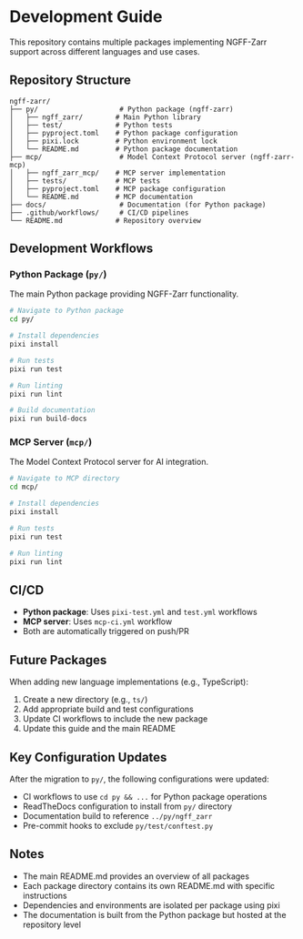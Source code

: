 # Development Guide

This repository contains multiple packages implementing NGFF-Zarr support across
different languages and use cases.

## Repository Structure

```
ngff-zarr/
├── py/                    # Python package (ngff-zarr)
│   ├── ngff_zarr/        # Main Python library
│   ├── test/             # Python tests
│   ├── pyproject.toml    # Python package configuration
│   ├── pixi.lock         # Python environment lock
│   └── README.md         # Python package documentation
├── mcp/                   # Model Context Protocol server (ngff-zarr-mcp)
│   ├── ngff_zarr_mcp/    # MCP server implementation
│   ├── tests/            # MCP tests
│   ├── pyproject.toml    # MCP package configuration
│   └── README.md         # MCP documentation
├── docs/                  # Documentation (for Python package)
├── .github/workflows/     # CI/CD pipelines
└── README.md             # Repository overview
```

## Development Workflows

### Python Package (`py/`)

The main Python package providing NGFF-Zarr functionality.

```bash
# Navigate to Python package
cd py/

# Install dependencies
pixi install

# Run tests
pixi run test

# Run linting
pixi run lint

# Build documentation
pixi run build-docs
```

### MCP Server (`mcp/`)

The Model Context Protocol server for AI integration.

```bash
# Navigate to MCP directory
cd mcp/

# Install dependencies
pixi install

# Run tests
pixi run test

# Run linting
pixi run lint
```

## CI/CD

- **Python package**: Uses `pixi-test.yml` and `test.yml` workflows
- **MCP server**: Uses `mcp-ci.yml` workflow
- Both are automatically triggered on push/PR

## Future Packages

When adding new language implementations (e.g., TypeScript):

1. Create a new directory (e.g., `ts/`)
2. Add appropriate build and test configurations
3. Update CI workflows to include the new package
4. Update this guide and the main README

## Key Configuration Updates

After the migration to `py/`, the following configurations were updated:

- CI workflows to use `cd py && ...` for Python package operations
- ReadTheDocs configuration to install from `py/` directory
- Documentation build to reference `../py/ngff_zarr`
- Pre-commit hooks to exclude `py/test/conftest.py`

## Notes

- The main README.md provides an overview of all packages
- Each package directory contains its own README.md with specific instructions
- Dependencies and environments are isolated per package using pixi
- The documentation is built from the Python package but hosted at the
  repository level
